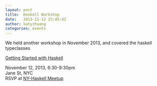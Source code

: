 ```yaml
---
layout: post
title:  Haskell Workshop
date:   2013-11-12 23:45:42
author: katychuang
categories: events
---
```


We held another workshop in November 2013, and covered the haskell typeclasses

<a href="http://www.meetup.com/NY-Haskell/events/144356872/">Getting Started with Haskell</a>

November 12, 2013, 6:30-9:30pm<br>
Jane St, NYC<br>
RSVP at <a href="http://www.meetup.com/NY-Haskell/events/148806392/">NY-Haskell Meetup</a>


<script async class="speakerdeck-embed" data-id="aa5aad1034660131dd98022f559a4eb5" data-ratio="1.33333333333333" src="//speakerdeck.com/assets/embed.js"></script>
